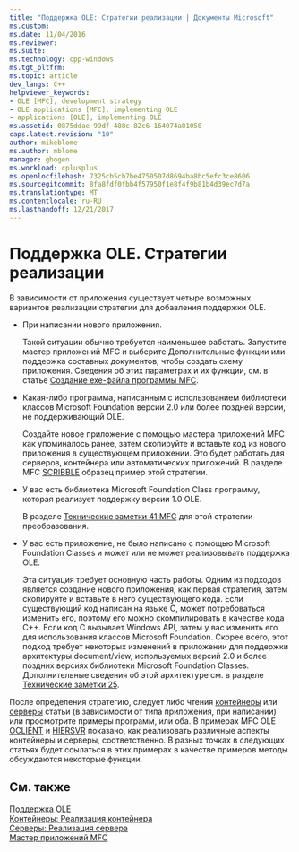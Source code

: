 ```yaml
---
title: "Поддержка OLE: Стратегии реализации | Документы Microsoft"
ms.custom: 
ms.date: 11/04/2016
ms.reviewer: 
ms.suite: 
ms.technology: cpp-windows
ms.tgt_pltfrm: 
ms.topic: article
dev_langs: C++
helpviewer_keywords:
- OLE [MFC], development strategy
- OLE applications [MFC], implementing OLE
- applications [OLE], implementing OLE
ms.assetid: 0875ddae-99df-488c-82c6-164074a81058
caps.latest.revision: "10"
author: mikeblome
ms.author: mblome
manager: ghogen
ms.workload: cplusplus
ms.openlocfilehash: 7325cb5cb7be4750507d8694ba8bc5efc3ce8606
ms.sourcegitcommit: 8fa8fdf0fbb4f57950f1e8f4f9b81b4d39ec7d7a
ms.translationtype: MT
ms.contentlocale: ru-RU
ms.lasthandoff: 12/21/2017
---
```

# <a name="ole-background-implementation-strategies"></a>Поддержка OLE. Стратегии реализации
В зависимости от приложения существует четыре возможных вариантов реализации стратегии для добавления поддержки OLE.  
  
-   При написании нового приложения.  
  
     Такой ситуации обычно требуется наименьшее работать. Запустите мастер приложений MFC и выберите Дополнительные функции или поддержка составных документов, чтобы создать схему приложения. Сведения об этих параметрах и их функции, см. в статье [Создание exe-файла программы MFC](../mfc/reference/mfc-application-wizard.md).  
  
-   Какая-либо программа, написанным с использованием библиотеки классов Microsoft Foundation версии 2.0 или более поздней версии, не поддерживающий OLE.  
  
     Создайте новое приложение с помощью мастера приложений MFC как упоминалось ранее, затем скопируйте и вставьте код из нового приложения в существующем приложении. Это будет работать для серверов, контейнера или автоматических приложений. В разделе MFC [SCRIBBLE](../visual-cpp-samples.md) образец пример этой стратегии.  
  
-   У вас есть библиотека Microsoft Foundation Class программу, которая реализует поддержку версии 1.0 OLE.  
  
     В разделе [Технические заметки 41 MFC](../mfc/tn041-mfc-ole1-migration-to-mfc-ole-2.md) для этой стратегии преобразования.  
  
-   У вас есть приложение, не было написано с помощью Microsoft Foundation Classes и может или не может реализовывать поддержка OLE.  
  
     Эта ситуация требует основную часть работы. Одним из подходов является создание нового приложения, как первая стратегия, затем скопируйте и вставьте в него существующего кода. Если существующий код написан на языке C, может потребоваться изменить его, поэтому его можно скомпилировать в качестве кода C++. Если код C вызывает Windows API, затем у вас изменить его для использования классов Microsoft Foundation. Скорее всего, этот подход требует некоторых изменений в приложении для поддержки архитектуры document/view, используемых версий 2.0 и более поздних версиях библиотеки Microsoft Foundation Classes. Дополнительные сведения об этой архитектуре см. в разделе [Технические заметки 25](../mfc/tn025-document-view-and-frame-creation.md).  
  
 После определения стратегию, следует либо чтения [контейнеры](../mfc/containers.md) или [серверы](../mfc/servers.md) статьи (в зависимости от типа приложения, при написании) или просмотрите примеры программ, или оба. В примерах MFC OLE [OCLIENT](../visual-cpp-samples.md) и [HIERSVR](../visual-cpp-samples.md) показано, как реализовать различные аспекты контейнеры и серверы, соответственно. В разных точках в следующих статьях будет ссылаться в этих примерах в качестве примеров методы обсуждаются некоторые функции.  
  
## <a name="see-also"></a>См. также  
 [Поддержка OLE](../mfc/ole-background.md)   
 [Контейнеры: Реализация контейнера](../mfc/containers-implementing-a-container.md)   
 [Серверы: Реализация сервера](../mfc/servers-implementing-a-server.md)   
 [Мастер приложений MFC](../mfc/reference/mfc-application-wizard.md)


